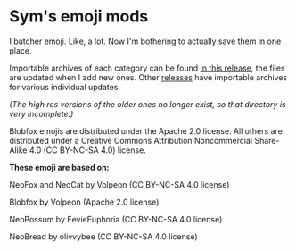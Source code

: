# Sym's emoji mods

I butcher emoji. Like, a lot. Now I'm bothering to actually save them in one place.

Importable archives of each category can be found [in this release](https://github.com/SymTrkl/emoji/releases/tag/importable), the files are updated when I add new ones. Other [releases](https://github.com/SymTrkl/emoji/releases) have importable archives for various individual updates.

*(The high res versions of the older ones no longer exist, so that directory is very incomplete.)*

Blobfox emojis are distributed under the Apache 2.0 license. All others are distributed under a Creative Commons Attribution Noncommercial Share-Alike 4.0 (CC BY-NC-SA 4.0) license.

**These emoji are based on:**

NeoFox and NeoCat by Volpeon (CC BY-NC-SA 4.0 license)

Blobfox by Volpeon (Apache 2.0 license)

NeoPossum by EevieEuphoria (CC BY-NC-SA 4.0 license)

NeoBread by olivvybee (CC BY-NC-SA 4.0 license)

